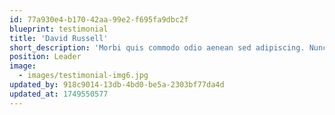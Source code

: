 ```yaml
---
id: 77a930e4-b170-42aa-99e2-f695fa9dbc2f
blueprint: testimonial
title: 'David Russell'
short_description: 'Morbi quis commodo odio aenean sed adipiscing. Nunc sed augue lacus viverra vitae congue. Nisi quis eleifend qua'
position: Leader
image:
  - images/testimonial-img6.jpg
updated_by: 918c9014-13db-4bd0-be5a-2303bf77da4d
updated_at: 1749550577
---
```

